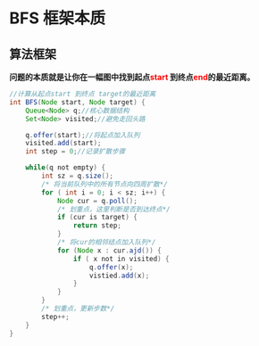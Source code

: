 # BFS 框架本质

## 算法框架
<strong> 问题的本质就是让你在一幅图中找到起点<font color="red">start</font> 到终点<font color="red">end</font>的最近距离。</strong>

```java
//计算从起点start 到终点 target的最近距离
int BFS(Node start, Node target) {
    Queue<Node> q;//核心数据结构
    Set<Node> visited;//避免走回头路

    q.offer(start);//将起点加入队列
    visited.add(start);
    int step = 0;//记录扩散步骤

    while(q not empty) {
        int sz = q.size();
        /* 将当前队列中的所有节点向四周扩散*/
        for ( int i = 0; i < sz; i++) {
            Node cur = q.poll();
            /* 划重点，这里判断是否到达终点*/
            if (cur is target) {
                return step;
            }
            /* 将cur的相邻结点加入队列*/
            for (Node x : cur.ajd()) {
                if ( x not in visited) {
                    q.offer(x);
                    vistied.add(x);
                }
            }
        }
        /* 划重点，更新步数*/
        step++;
    }
}
```
